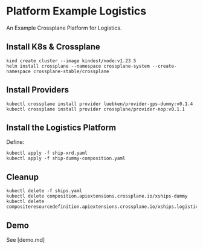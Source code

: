 # Platform Example Logistics

An Example Crossplane Platform for Logistics. 

## Install K8s & Crossplane
```
kind create cluster --image kindest/node:v1.23.5
helm install crossplane --namespace crossplane-system --create-namespace crossplane-stable/crossplane
```

## Install Providers
```
kubectl crossplane install provider luebken/provider-gps-dummy:v0.1.4
kubectl crossplane install provider crossplane/provider-nop:v0.1.1
```

## Install the Logistics Platform
Define:
```
kubectl apply -f ship-xrd.yaml
kubectl apply -f ship-dummy-composition.yaml
```

## Cleanup
```
kubectl delete -f ships.yaml
kubectl delete composition.apiextensions.crossplane.io/xships-dummy
kubectl delete compositeresourcedefinition.apiextensions.crossplane.io/xships.logistics.example.com
```

## Demo

See [demo.md]
